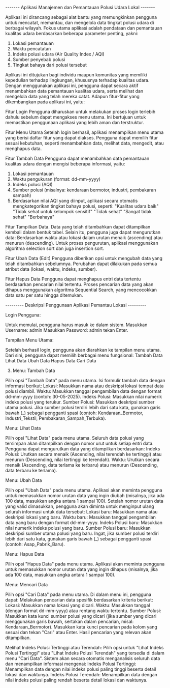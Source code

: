 ------- Aplikasi Manajemen dan Pemantauan Polusi Udara Lokal -------

Aplikasi ini dirancang sebagai alat bantu yang memungkinkan pengguna untuk mencatat, memantau, dan mengelola data tingkat polusi udara di berbagai wilayah. Fokus utama aplikasi adalah pendataan dan pemantauan kualitas udara berdasarkan beberapa parameter penting, yakni: 
1. Lokasi pemantauan 
2. Waktu pencatatan 
3. Indeks polusi udara (Air Quality Index / AQI) 
4. Sumber penyebab polusi 
5. Tingkat bahaya dari polusi tersebut 

Aplikasi ini ditujukan bagi individu maupun komunitas yang memiliki kepedulian terhadap lingkungan, khususnya terhadap kualitas udara. Dengan menggunakan aplikasi ini, pengguna dapat secara aktif menambahkan data pemantauan kualitas udara, serta melihat dan mengelola data yang telah mereka catat. Adapun fitur-fitur yang dikembangkan pada aplikasi ini, yaitu: 

Fitur Login 
 Pengguna diharuskan untuk melakukan proses login terlebih dahulu sebelum dapat mengakses menu utama. Ini bertujuan untuk memastikan penggunaan aplikasi yang lebih aman dan terstruktur. 

Fitur Menu Utama 
 Setelah login berhasil, aplikasi menampilkan menu utama yang berisi daftar fitur yang dapat diakses. Pengguna dapat memilih fitur sesuai kebutuhan, seperti menambahkan data, melihat data, mengedit, atau menghapus data. 

Fitur Tambah Data 
 Pengguna dapat menambahkan data pemantauan kualitas udara dengan mengisi beberapa informasi, yaitu: 
1. Lokasi pemantauan 
2. Waktu pengukuran (format: dd-mm-yyyy) 
3. Indeks polusi (AQI) 
4. Sumber polusi (misalnya: kendaraan bermotor, industri, pembakaran sampah) 
5. Berdasarkan nilai AQI yang diinput, aplikasi secara otomatis mengkategorikan tingkat bahaya polusi, seperti: 
"Kualitas udara baik" 
"Tidak sehat untuk kelompok sensitif" 
"Tidak sehat" 
"Sangat tidak sehat" 
"Berbahaya"

Fitur Tampilkan Data.
Data yang telah ditambahkan dapat ditampilkan kembali dalam bentuk tabel. Selain itu, pengguna juga dapat mengurutkan data: 
Berdasarkan waktu atau lokasi dalam urutan menaik (ascending) atau menurun (descending). Untuk proses pengurutan, aplikasi menggunakan algoritma selection sort dan juga insertion sort. 

Fitur Ubah Data (Edit) 
 Pengguna diberikan opsi untuk mengubah data yang telah ditambahkan sebelumnya. Perubahan dapat dilakukan pada semua atribut data (lokasi, waktu, indeks, sumber). 

Fitur Hapus Data 
 Pengguna dapat menghapus entri data tertentu berdasarkan pencarian nilai tertentu. Proses pencarian data yang akan dihapus menggunakan algoritma Sequential Search, yang mencocokkan data satu per satu hingga ditemukan. 

--------- Deskripsi Penggunaan Aplikasi Pemantau Lokasi ---------

Login Pengguna:

Untuk memulai, pengguna harus masuk ke dalam sistem.
Masukkan Username: admin
Masukkan Password: admin
tekan Enter.

Tampilan Menu Utama:

Setelah berhasil login, pengguna akan diarahkan ke tampilan menu utama.
Dari sini, pengguna dapat memilih berbagai menu fungsional:
Tambah Data
Lihat Data
Ubah Data
Hapus Data
Cari Data

3. Menu: Tambah Data

Pilih opsi "Tambah Data" pada menu utama.
Isi formulir tambah data dengan informasi berikut:
Lokasi: Masukkan nama atau deskripsi lokasi tempat data polusi diambil.
Waktu: Masukkan tanggal pengambilan data dengan format dd-mm-yyyy (contoh: 30-05-2025).
Indeks Polusi: Masukkan nilai numerik indeks polusi yang terukur.
Sumber Polusi: Masukkan deskripsi sumber utama polusi. Jika sumber polusi terdiri lebih dari satu kata, gunakan garis bawah (_) sebagai pengganti spasi (contoh: Kendaraan_Bermotor, Industri_Tekstil, Pembakaran_Sampah_Terbuka).

Menu: Lihat Data

Pilih opsi "Lihat Data" pada menu utama.
Seluruh data polusi yang tersimpan akan ditampilkan dengan nomor urut untuk setiap entri data.
Pengguna dapat mengurutkan data yang ditampilkan berdasarkan:
Indeks Polusi: Urutkan secara menaik (Ascending, nilai terendah ke tertinggi) atau menurun (Descending, nilai tertinggi ke terendah).
Waktu: Urutkan secara menaik (Ascending, data terlama ke terbaru) atau menurun (Descending, data terbaru ke terlama).

Menu: Ubah Data

Pilih opsi "Ubah Data" pada menu utama.
Aplikasi akan meminta pengguna untuk memasukkan nomor urutan data yang ingin diubah (misalnya, jika ada 100 data, masukkan angka antara 1 sampai 100).
Setelah nomor urutan data yang valid dimasukkan, pengguna akan diminta untuk menginput ulang seluruh informasi untuk data tersebut:
Lokasi baru: Masukkan nama atau deskripsi lokasi yang baru.
Waktu baru: Masukkan tanggal pengambilan data yang baru dengan format dd-mm-yyyy.
Indeks Polusi baru: Masukkan nilai numerik indeks polusi yang baru.
Sumber Polusi baru: Masukkan deskripsi sumber utama polusi yang baru. Ingat, jika sumber polusi terdiri lebih dari satu kata, gunakan garis bawah (_) sebagai pengganti spasi (contoh: Asap_Pabrik_Baru).

Menu: Hapus Data

Pilih opsi "Hapus Data" pada menu utama.
Aplikasi akan meminta pengguna untuk memasukkan nomor urutan data yang ingin dihapus (misalnya, jika ada 100 data, masukkan angka antara 1 sampai 100).

Menu: Mencari Data

Pilih opsi "Cari Data" pada menu utama.
Di dalam menu ini, pengguna dapat:
Melakukan pencarian data spesifik berdasarkan kriteria berikut:
Lokasi: Masukkan nama lokasi yang dicari.
Waktu: Masukkan tanggal (dengan format dd-mm-yyyy) atau rentang waktu tertentu.
Sumber Polusi: Masukkan kata kunci sumber polusi yang dicari (jika sumber yang dicari menggunakan garis bawah, sertakan dalam pencarian, misal: Kendaraan_Bermotor).
Masukkan kata kunci pencarian pada kolom yang sesuai dan tekan "Cari" atau Enter. Hasil pencarian yang relevan akan ditampilkan.

Melihat Indeks Polusi Tertinggi atau Terendah:
Pilih opsi untuk "Lihat Indeks Polusi Tertinggi" atau "Lihat Indeks Polusi Terendah" yang tersedia di dalam menu "Cari Data".
Sistem akan secara otomatis menganalisis seluruh data dan menampilkan informasi mengenai:
Indeks Polusi Tertinggi: Menampilkan data dengan nilai indeks polusi paling tinggi beserta detail lokasi dan waktunya.
Indeks Polusi Terendah: Menampilkan data dengan nilai indeks polusi paling rendah beserta detail lokasi dan waktunya.
